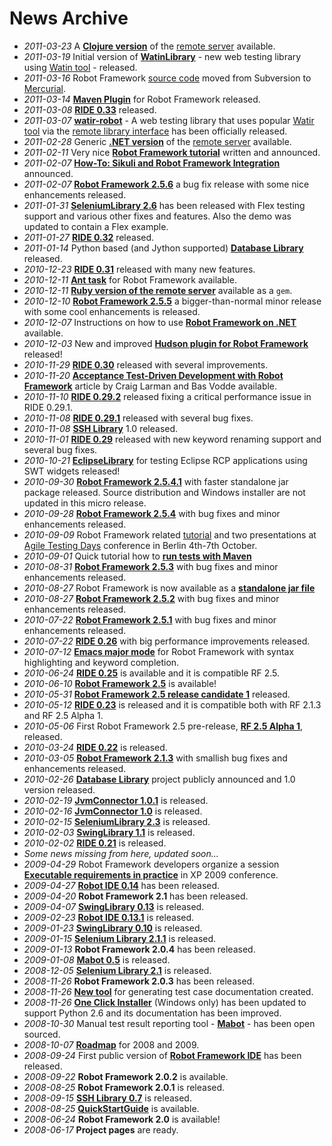 # News Archive #
  * _2011-03-23_ A **[Clojure version](https://github.com/semperos/robot-remote-server-clj)** of the [remote server](RemoteLibrary.md) available.
  * _2011-03-19_ Initial version of **[WatinLibrary](http://code.google.com/p/robotframework-watinlibrary)** - new web testing library using [Watin tool](http://watin.org) - released.
  * _2011-03-16_ Robot Framework [source code](http://code.google.com/p/robotframework/source) moved from Subversion to [Mercurial](http://hginit.com/).
  * _2011-03-14_ **[Maven Plugin](http://code.google.com/p/robotframework-maven-plugin/)** for Robot Framework released.
  * _2011-03-08_ **[RIDE 0.33](http://code.google.com/p/robotframework-ride)** released.
  * _2011-03-07_ **[watir-robot](https://github.com/semperos/watir-robot)** - A web testing library that uses popular [Watir tool](http://watir.com) via the [remote library interface](RemoteLibrary.md) has been officially released.
  * _2011-02-28_ Generic **[.NET version](http://code.google.com/p/sharprobotremoteserver/)** of the [remote server](RemoteLibrary.md) available.
  * _2011-02-11_ Very nice **[Robot Framework tutorial](http://www.virtuousprogrammer.com/?p=264)** written and announced.
  * _2011-02-07_ **[How-To: Sikuli and Robot Framework Integration](http://blog.mykhailo.com/2011/02/how-to-sikuli-and-robot-framework.html)** announced.
  * _2011-02-07_ **[Robot Framework 2.5.6](ReleaseNotes25#Robot_Framework_2.5.6.md)** a bug fix release with some nice enhancements released.
  * _2011-01-31_ **[SeleniumLibrary 2.6](http://code.google.com/p/robotframework-seleniumlibrary/)** has been released with Flex testing support and various other fixes and features. Also the demo was updated to contain a Flex example.
  * _2011-01-27_ **[RIDE 0.32](http://code.google.com/p/robotframework-ride)** released.
  * _2011-01-14_ Python based (and Jython supported) **[Database Library](http://franz-see.github.com/Robotframework-Database-Library/)** released.
  * _2010-12-23_ **[RIDE 0.31](http://code.google.com/p/robotframework-ride)** released with many new features.
  * _2010-12-11_ **[Ant task](http://code.google.com/p/robotframework-ant/)** for Robot Framework available.
  * _2010-12-11_ **[Ruby version of the remote server](RemoteLibrary#Provided_remote_servers.md)** available as a `gem`.
  * _2010-12-10_ **[Robot Framework 2.5.5](ReleaseNotes25#Robot_Framework_2.5.5.md)** a bigger-than-normal minor release with some cool enhancements is released.
  * _2010-12-07_ Instructions on how to use **[Robot Framework on .NET](DotNetSupport.md)** available.
  * _2010-12-03_ New and improved **[Hudson plugin for Robot Framework](http://wiki.hudson-ci.org/display/HUDSON/Robot+Framework+Plugin)** released!
  * _2010-11-29_ **[RIDE 0.30](http://code.google.com/p/robotframework-ride)** released with several improvements.
  * _2010-11-20_ **[Acceptance Test-Driven Development with Robot Framework](ATDDWithRobotFrameworkArticle.md)** article by Craig Larman and Bas Vodde available.
  * _2010-11-10_ **[RIDE 0.29.2](http://code.google.com/p/robotframework-ride)** released fixing a critical performance issue in RIDE 0.29.1.
  * _2010-11-08_ **[RIDE 0.29.1](http://code.google.com/p/robotframework-ride)** released with several bug fixes.
  * _2010-11-08_ **[SSH Library](http://code.google.com/p/robotframework-sshlibrary/)** 1.0  released.
  * _2010-11-01_ **[RIDE 0.29](http://code.google.com/p/robotframework-ride)** released with new keyword renaming support and several bug fixes.
  * _2010-10-21_ **[EclipseLibrary](http://code.google.com/p/robotframework-eclipselibrary)** for testing Eclipse RCP applications using SWT widgets released!
  * _2010-09-30_ **[Robot Framework 2.5.4.1](ReleaseNotes25#Robot_Framework_2.5.4.1.md)** with faster standalone jar package released. Source distribution and Windows installer are not updated in this micro release.
  * _2010-09-28_ **[Robot Framework 2.5.4](ReleaseNotes25#Robot_Framework_2.5.4.md)** with bug fixes and minor enhancements released.
  * _2010-09-09_ Robot Framework related [tutorial](http://www.agiletestingdays.com/klarckrantanenharkonen.php) and two presentations at [Agile Testing Days](http://www.agiletestingdays.com) conference in Berlin 4th-7th October.
  * _2010-09-01_ Quick tutorial how to **[run tests with Maven](MavenIntegration.md)**
  * _2010-08-31_ **[Robot Framework 2.5.3](ReleaseNotes25#Robot_Framework_2.5.3.md)** with bug fixes and minor enhancements released.
  * _2010-08-27_ Robot Framework is now available as a **[standalone jar file](JavaIntegration.md)**
  * _2010-08-27_ **[Robot Framework 2.5.2](ReleaseNotes25#Robot_Framework_2.5.2.md)** with bug fixes and minor enhancements released.
  * _2010-07-22_ **[Robot Framework 2.5.1](ReleaseNotes25#Robot_Framework_2.5.1.md)** with bug fixes and minor enhancements released.
  * _2010-07-22_ **[RIDE 0.26](http://code.google.com/p/robotframework-ride)** with big performance improvements released.
  * _2010-07-12_ **[Emacs major mode](http://code.google.com/p/robot-mode/)** for Robot Framework with syntax highlighting and keyword completion.
  * _2010-06-24_ **[RIDE 0.25](http://code.google.com/p/robotframework-ride)** is available  and it is compatible RF 2.5.
  * _2010-06-10_ **[Robot Framework 2.5](ReleaseNotes25.md)** is available!
  * _2010-05-31_ **[Robot Framework 2.5 release candidate 1](ReleaseNotes25.md)** released.
  * _2010-05-12_ **[RIDE 0.23](http://code.google.com/p/robotframework-ride)** is released and it is compatible both with RF 2.1.3 and RF 2.5 Alpha 1.
  * _2010-05-06_ First Robot Framework 2.5 pre-release, **[RF 2.5 Alpha 1](ReleaseNotes25.md)**, released.
  * _2010-03-24_ **[RIDE 0.22](http://code.google.com/p/robotframework-ride)** is released.
  * _2010-03-05_ **[Robot Framework 2.1.3](ReleaseNotes21#Robot_Framework_2.1.3.md)** with smallish bug fixes and enhancements released.
  * _2010-02-26_ **[Database Library](http://code.google.com/p/robotframework-dblibrary)** project publicly announced and  1.0 version released.
  * _2010-02-19_ **[JvmConnector 1.0.1](http://code.google.com/p/robotframework-javatools)** is released.
  * _2010-02-16_ **[JvmConnector 1.0](http://code.google.com/p/robotframework-javatools)** is released.
  * _2010-02-15_ **[SeleniumLibrary 2.3](http://code.google.com/p/robotframework-seleniumlibrary)** is released.
  * _2010-02-03_ **[SwingLibrary 1.1](http://code.google.com/p/robotframework-swinglibrary)** is released.
  * _2010-02-02_ **[RIDE 0.21](http://code.google.com/p/robotframework-ride)** is released.
  * _Some news missing from here, updated soon..._
  * _2009-04-29_ Robot Framework developers organize a session **[Executable requirements in practice](http://code.google.com/p/robotframework/wiki/XP2009Workshop)** in XP 2009 conference.
  * _2009-04-27_ **[Robot IDE 0.14](http://code.google.com/p/robotframework-ride)** has been released.
  * _2009-04-20_ **Robot Framework 2.1** has been released.
  * _2009-04-07_ **[SwingLibrary 0.13](http://code.google.com/p/robotframework-swinglibrary)** is released.
  * _2009-02-23_ **[Robot IDE 0.13.1](http://code.google.com/p/robotframework-ride)** is released.
  * _2009-01-23_ **[SwingLibrary 0.10](http://code.google.com/p/robotframework-swinglibrary)** is released.
  * _2009-01-15_ **[Selenium Library 2.1.1](http://code.google.com/p/robotframework-seleniumlibrary)** is released.
  * _2009-01-13_ **Robot Framework 2.0.4** has been released.
  * _2009-01-08_ **[Mabot 0.5](http://code.google.com/p/robotframework-mabot/)** is released.
  * _2008-12-05_ **[Selenium Library 2.1](http://code.google.com/p/robotframework-seleniumlibrary)** is released.
  * _2008-11-26_ **Robot Framework 2.0.3** has been released.
  * _2008-11-26_ **[New tool](LibraryDocumentationTool.md)** for generating test case documentation created.
  * _2008-11-26_ **[One Click Installer](OneClickInstaller.md)** (Windows only) has been updated to support Python 2.6 and its documentation has been improved.
  * _2008-10-30_ Manual test result reporting tool - **[Mabot](http://code.google.com/p/robotframework-mabot/)** - has been open sourced.
  * _2008-10-07_ **[Roadmap](Roadmap.md)** for 2008 and 2009.
  * _2008-09-24_ First public version of **[Robot Framework IDE](http://code.google.com/p/robotframework-ride)** has been released.
  * _2008-09-22_ **Robot Framework 2.0.2** is available.
  * _2008-08-25_ **Robot Framework 2.0.1** is released.
  * _2008-09-15_ **[SSH Library 0.7](http://code.google.com/p/robotframework-sshlibrary/)** is released.
  * _2008-08-25_ **[QuickStartGuide](QuickStartGuide.md)** is available.
  * _2008-06-24_ **Robot Framework 2.0** is available!
  * _2008-06-17_ **Project pages** are ready.